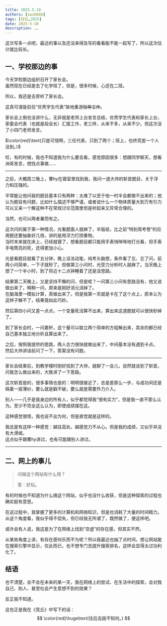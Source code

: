 ```yaml
---
title: 2025.5.10
authors: [zwz6666]
tags: [日记,2025]
date: 2025-5-10
description: ……
---
```

这次写多一点吧，最近的事以及还没来得及写的看看能不能一起写了，所以这次估计就比较长。
<!-- truncate -->

## 一、学校那边的事

今天学校那边组织召开了家长会。  
虽然现在已经是去了化学班了，但是，很多时候，心还在二班。

所以，我还是去旁听了家长会。

这真可谓是前任“优秀学生代表”故地重游~~指导工作~~。

家长会上倒也没讲什么，无非就是老师上台发言总结，优秀学生代表和家长上台，家委会代表（也就是段会长）汇报工作，老三样，从来不多，从来不少。但这次没了小四门老师发言。

$\color{red}\text{只是可惜啊，三任代表，只到了两个；班上，也终究差一个人没到。}$

哎，有的时候，我也不知道我为什么要去看，感觉原因很多：想跟同学聊天，想看洲哥发言，想找点事做……

---

之前，大概周三晚上，曹hy在寝室里找到我，我问一道大帅的斩首题目，关于浮力和压强的。

平常能让他问我的题目基本只有两种：太难了以至于他一时半会都做不出来的；他认为题目有问题，比如什么描述不够严谨，或者说什么一个物体质量大到万有引力可以又来一个解这种不在常规讨论范围里但是听起来又异常合理的。

当然，也可以两者兼而有之。

这次问的属于第一种情况，光看题面人就麻了，半版纸，比之前“特别周考卷”的应用题还要抽象好几倍，讲的是用浮力打捞重物。  
当时本来就在床上，已经就寝了，想看题目都只能用手表悄咪咪地打光看，但手表手电筒亮的死，还得更加小心。

光是看题目就看了五分钟，晚上没法动笔，纯考头脑想，条件看了忘、忘了问，前两小问简单，一下子就秒了。但做第三小问时，光受力分析时人就麻了。当天晚上想了一个半小时，到了将近十二点钟睡着了还是没思路。

结果第二天晚上，又是坚持不懈的问，但是呢？一问第三小问有思路没有，他又说做出来了，稍稍一问，原来是刚好消元消掉了。  
在脑海里一模拟计算，真做出来了。但是我第一天就是卡在了这个点上，原本认为这样子解不了，结果竟如此巧妙。

然后第四小问又差一点点，一个变量死活算不出来，算出来这道题就可以很快秒掉了。

到了家长会时，一问嘉轩，这个量可以联立两个简单的方程解出来，其余的都已经自己基本独立地分析且算出来了。

之后，按照我提供的思路，两人合力很快就做出来了，中间基本没有遇到卡点。  
然后大帅讲话前问了一下，答案没有问题。

---

家长会结束后，到教学楼时刚好找到了大帅，就聊了一会儿，自然就谈到了斩首，问我怎么做出来的，大致讲了一下思路。

这次斩首是的，很多事情也是的：明明很接近了，总是差那么一步，与成功间还是隔着一层薄纱，要么就是戳不破，要么就是需要外力介入。

别人——几乎是我身边的所有人，似乎都觉得我“很有实力”，但是我一直不那么认为。至少不完全这么认为，即使成绩摆在这。

这种感觉很怪，我也说不出为何，但是直觉就是这样的。

我总是有这样一种感觉：越往高处，越感觉力不从心。但是我的成绩，又似乎并没有大滑坡。  
这点似乎跟曹hy讲过，也有可能跟别人讲过。

---

## 二、网上的事儿

> 问做这个网站有什么用？
>
> 答：好玩。

有的时候也不知道为什么搞这个网站，似乎也没什么收获，但是这种探索的过程也确实挺有意思。

在这过程中，我掌握了更多的计算机和网络知识，但是也消耗了大量的时间精力。从这个角度看，我似乎得不偿失，但已经我无所谓了，既然做了，便这样吧。

或许会有人说，我这是为了在网络上找到“空虚”的存在感，但其实不然。

从某些角度上讲，有存在感何乐而不为呢？所以我最近也抽了点时间，想让网站能在搜索引擎中显示，仅此而已，也不想专门去提升搜索排名，这样会显得太过功利化了。

## 结语

也不清楚，会不会在未来的某一天，我在网络上的尝试、在生活中的探索，会对我自己、别人、甚至社会产生意想不到的效果？

反正我不知道。

这也正是我在《竞丘》中写下的话：
$$
\color{red}\huge\text{往后去路不知何。}
$$

